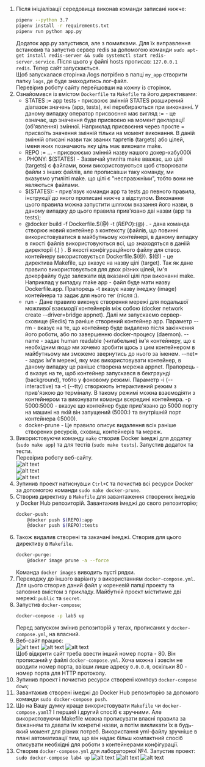 1. Після ініціалізації середовища виконав команди записані нижче:
    ```bash
    pipenv --python 3.7
    pipenv install -r requirements.txt
    pipenv run python app.py
    ```
    Додаток app.py запустився, але з помилками. Для їх виправлення встановив та запустив сервер redis за допомогою команди `sudo apt-get install redis-server && sudo systemctl start redis-server.service`. Після цього у файлі hosts прописав: `127.0.0.1   redis`. Тепер сайт запускається.  
    Щоб запускалася сторінка /logs потрібно в папці `my_app` створити папку `logs`, де буде знаходитись лог-файл.  
    Перевірив роботу сайту перейшовши на кожну із сторінок.  
2. Ознайомився із вмістом `Dockerfile` та `Makefile` та його директивами:
    - STATES := app tests - присвоює змінній STATES розширений діапазон значень (app, tests), які перебираються при виконанні. У даному випадку оператор присвоєння має вигляд := - це означає, що значення буде присвоєно на момент декларації (об'явлення) змінної. Наприклад присвоєння через просте = присвоїть значення змінній тільки на момент виконання. В даній змінній описані назви так званих таргетів (targets) або цілей, іменя яких позначають яку ціль має виконати make.
    - REPO := ... - присвоюємо змінній назву нашого докер-хабу000i
    - .PHONY: $(STATES) - Зазвичай утиліта make вважає, шо цілі (targets) є файлами, вони використовуються щоб створювати файли з інших файлів, але прописавши таку команду, ми вказуємо утилііті make. що цілі є "несправжніми", тобто вони не являються файлами.
    - $(STATES): - прив'язує команди app та tests до певного правила, інструкції до якого прописані нижче з відступом. Виконання цього правила можна запустити шляхом вказання його назви, в даному випадку до цього правила прив'язано дві назви (app та tests);
    - @docker build -f Dockerfile.$(@) -t $(REPO):$(@) . - дана команда створює новий контейнер з контексту (файлів, що повинні використовуватися в майбутньому контейнері, в даному випадку в якості файлів використовуються всі, що знаходяться в даніій директорії (.) ) . В якості конфігураційного файлу для створ. контейнеру використовується Dockerfile.$(@). $(@) - це директива Makefile, що вказує на назву цілі (target). Так як дане правило використовується для двох різних цілей, ім'я докерфайлу буде залежати від вказаної цілі при виконанні make. Наприклад у випадку make app - файл буде мати назву Dockerfile.app. Прапорець -t вказує назву імеджу (image) контейнера та задає для нього тег (після :).
    - run - Дане правило виконує створення мережі для подальшої можливої взаємодії контейнерів між собою (docker network create --driver=bridge appnet). Далі ми запускаємо сервер-сховище (Redis) та раніше створений контейнер app. Параметр --rm - вказує на те, що контейнер буде видалено після закінчення його роботи, або по завершенню docker-процесу (daemon). --name - задає human readable (читабельне) ім'я контейнеру, що є необхідним якщо ми хочемо зробити щось з цим контейнером в майбутньому ми зможемо звернутись до нього за іменем. --net= - задає ім'я мережі, яку має використовувати контейнер, в даному випадку це раніше створена мережа appnet. Прапорець -d вказує на те, щоб контейнер запускався в бекграунді (background), тобто у фоновому режимі. Параметр -i (--interactive) та -t (--tty) створюють інтерактивний режим з прив'язкою до терміналу. В такому режимі можна взаємодіяти з контейнером та виконувати команди всередині контейнера. -p 5000:5000 - вказує що контейнер буде прив'язано до 5000 порту на машині на якій він запущений (5000:) та внутрішній порт контейнера (:5000).
    - docker-prune - Це правило описує видалення всіх раніше створених ресурсів, сховищ, контейнерів та мереж.
3. Використовуючи команду `make` створив Docker імеджі для додатку (`sudo make app`) та для тестів (`sudo make tests`). Запустив додаток та тести.  
    Перевірив роботу веб-сайту.  
    ![alt text](https://github.com/RSosnovskyi/Rostyslav-IT22/blob/master/lab5/img/img6.png)  
    ![alt text](https://github.com/RSosnovskyi/Rostyslav-IT22/blob/master/lab5/img/img7.png)  
    ![alt text](https://github.com/RSosnovskyi/Rostyslav-IT22/blob/master/lab5/img/img8.png)  
4. Зупинив проект натиснувши `Ctrl+C` та почистив всі ресурси Docker за допомогою команди `sudo make docker-prune`.
5. Створив директиву в `Makefile` для завантаження створених імеджів у Docker Hub репозиторій. Завантажив імеджі до свого репозиторію;
    ```bash
    docker-push:
        @docker push $(REPO):app
        @docker push $(REPO):tests
    ```
6. Також видалив створені та закачані імеджі. Створив для цього директиву в `Makefile`.
    ```bash
    docker-purge:
        @docker image prune -a --force
    ```
    Команда `docker images` виводить пусті рядки.  
7. Переходжу до іншого варіанту з використанням `docker-compose.yml`. Для цього створив даний файл у кореневій папці проекту та заповнив вмістом з прикладу. Майбутній проект міститиме дві мережі: `public` та `secret`.
8. Запустив `docker-compose`;  
    ```bash
    docker-compose -p lab5 up
    ```
    Перед запуском змінив репозиторій у тегах, прописаних у `docker-compose.yml`, на власний.  
9. Веб-сайт працює:  
    ![alt text](https://github.com/RSosnovskyi/Rostyslav-IT22/blob/master/lab5/img/img12.png)
    ![alt text](https://github.com/RSosnovskyi/Rostyslav-IT22/blob/master/lab5/img/img13.png)
    ![alt text](https://github.com/RSosnovskyi/Rostyslav-IT22/blob/master/lab5/img/img14.png)  
    Щоб відкрити сайт треба ввести інший номер порта - 80. Він прописаний у файлі `docker-compose.yml`. Хоча можна і зовсім не вводити номер порта, ввівши лише адресу `0.0.0.0`, оскільки 80 - номер порта для HTTP протоколу.
10. Зупинив проект і почистив ресурси створені компоуз `docker-compose down`;
11. Завантажив створені імеджі до Docker Hub репозиторію за допомого команди `sudo docker-compose push`.
12. Що на Вашу думку краще використовувати `Makefile` чи `docker-compose.yaml`?
    І перший і другий спосіб є зручними. Але використовуючи Makefile можна прописувати власні правила за бажанням та давати їм конретні назви, а потім викликати їх в будь-який момент для різних потреб. Використання yml-файлу зручніше в плані автоматизації тим, що він надає більш компактний спосіб описувати необхідні для роботи з контейнерами конфігурації.
13. Створив `docker-compose.yml` для лабораторної №4. Запустив проект: `sudo docker-compose lab4 up`
    ![alt text](https://github.com/RSosnovskyi/Rostyslav-IT22/blob/master/lab5/img/img16.png)
    ![alt text](https://github.com/RSosnovskyi/Rostyslav-IT22/blob/master/lab5/img/img17.png)
    ![alt text](https://github.com/RSosnovskyi/Rostyslav-IT22/blob/master/lab5/img/img18.png)
    
